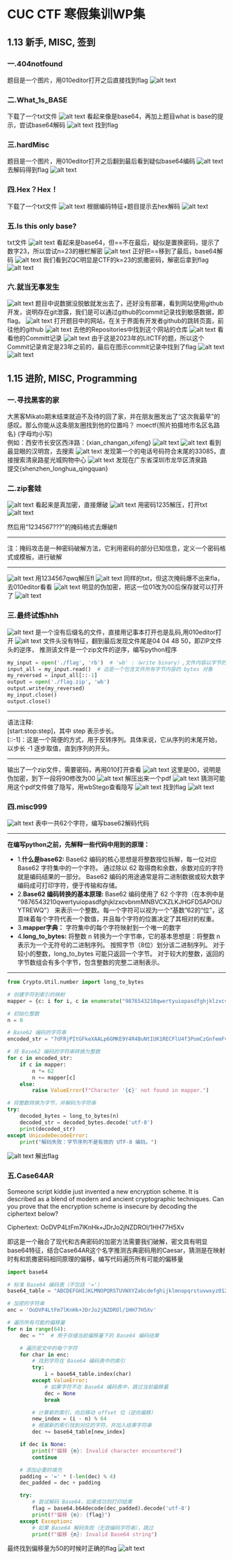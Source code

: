 # CUC CTF 寒假集训WP集
## 1.13 新手, MISC, 签到
### 一.404notfound
题目是一个图片，用010editor打开之后直接找到flag
![alt text](image.png)
### 二.What_1s_BASE
下载了一个txt文件
![alt text](image-1.png)
看起来像是base64，再加上题目what is base的提示，尝试base64解码
![alt text](image-2.png)
找到flag
### 三.hardMisc
题目是一个图片，用010editor打开之后翻到最后看到疑似base64编码
![alt text](image-3.png)
去解码得到flag
![alt text](image-4.png)
### 四.Hex？Hex！
下载了一个txt文件
![alt text](image-6.png)
根据编码特征+题目提示去hex解码
![alt text](image-5.png)
### 五.Is this only base?
txt文件
![alt text](image-7.png)
看起来是base64，但==不在最后，疑似是置换密码，提示了数字23，所以尝试n=23的栅栏解密
![alt text](image-9.png)
正好把==移到了最后，base64解码
![alt text](image-8.png)
我们看到ZQC明显是CTF的k=23的凯撒密码，解密后拿到flag
![alt text](image-10.png)
### 六.就当无事发生
![alt text](image-11.png)
题目中说数据没脱敏就发出去了，还好没有部署，看到网站使用github开发，说明存在git泄露，我们是可以通过github的commit记录找到敏感数据，即flag。
![alt text](image-12.png)
打开题目中的网站，在关于界面有开发者github的跳转页面，前往他的github
![alt text](image-13.png)
去他的Repositories中找到这个网站的仓库
![alt text](image-14.png)
看看他的Committ记录
![alt text](image-15.png)
由于这是2023年的LitCTF的题，所以这个Commit记录肯定是23年之前的，最后在图示commit记录中找到了flag
![alt text](image-16.png)
![alt text](image-17.png)
## 1.15 进阶, MISC, Programming
### 一.寻找黑客的家
大黑客Mikato期末结束就迫不及待的回了家，并在朋友圈发出了“这次我最早”的感叹。那么你能从这条朋友圈找到他的位置吗？
moectf{照片拍摄地市名区名路名} (字母均小写)<br>
例如：西安市长安区西沣路：{xian_changan_xifeng}
![alt text](image-18.png)
![alt text](image-19.png)
看到最显眼的汉明宫，去搜索
![alt text](image-20.png)
发现第一个的电话号码符合末尾的33085，直接搜索清泉路星光城购物中心
![alt text](image-21.png)
发现在广东省深圳市龙华区清泉路<br>
提交{shenzhen_longhua_qingquan}
### 二.zip套娃
![alt text](image-23.png)
看起来是真加密，直接爆破
![alt text](image-22.png)
用密码1235解压，打开txt
![alt text](image-24.png)

然后用“1234567???”的掩码格式去爆破fl<br>
***
注：掩码攻击‌是一种密码破解方法，它利用密码的部分已知信息，定义一个密码格式或模板，进行破解
***
![alt text](image-25.png)
用1234567qwq解压fl
![alt text](image-26.png)
同样的txt，但这次掩码爆不出来fla，去010editor看看
![alt text](image-27.png)
明显的伪加密，把这一位01改为00后保存就可以打开了
![alt text](image-28.png)
### 三.最终试炼hhh
![alt text](image-29.png)
是一个没有后缀名的文件，直接用记事本打开也是乱码,用010editor打开
![alt text](image-30.png)
文件头没有特征，翻到最后发现文件尾是04 04 4B 50，即ZIP文件头的逆序，
推测该文件是一个zip文件的逆序，编写python程序
```python
my_input = open('./flag', 'rb')  # 'wb' :（write binary）,文件内容以字节的形式读取
input_all = my_input.read()  # 这是一个包含文件所有字节内容的 bytes 对象
my_reversed = input_all[::-1]
output = open('./flag.zip', 'wb')
output.write(my_reversed)
my_input.close()
output.close()
```
***
语法注释:<br>
[start:stop:step]，其中 step 表示步长。<br>
[::-1]：这是一个简便的方式，用于反转序列。具体来说，它从序列的末尾开始，以步长 -1 逐步取值，直到序列的开头。
***
输出了一个zip文件，需要密码，再用010打开查看
![alt text](image-31.png)
这里是00，说明是伪加密，到下一段将90修改为00
![alt text](image-32.png)
解压出来一个pdf
![alt text](image-33.png)
猜测可能用这个pdf文件做了隐写，用wbStego查看隐写
![alt text](image-34.png)
找到flag
![alt text](image-35.png)
### 四.misc999
![alt text](image-36.png)
表中一共62个字符，编写base62解码代码
***
**在编写python之前，先解释一些代码中用到的原理：**<br>
- 1.**什么是base62:**
Base62 编码的核心思想是将整数按位拆解，每一位对应 Base62 字符集中的一个字符。
通过除以 62 取得商和余数，余数对应的字符就是编码结果的一部分。
Base62 编码的用途通常是将二进制数据或较大数字编码成可打印字符，便于传输和存储。
- 2.**Base62 编码转换的基本原理:**
Base62 编码使用了 62 个字符（在本例中是 "9876543210qwertyuiopasdfghjklzxcvbnmMNBVCXZLKJHGFDSAPOIUYTREWQ"）
来表示一个整数。每一个字符可以视为一个“基数”62的“位”，这意味着每个字符代表一个数值，并且每个字符的位置决定了其相对的权重。
- 3.**mapper字典：**
字符集中的每个字符映射到一个唯一的数字
- 4.**long_to_bytes:**
将整数 n 转换为一个字节串，它的基本思想是：将整数 n 表示为一个无符号的二进制序列。
按照字节（8位）划分该二进制序列。
对于较小的整数，long_to_bytes 可能只返回一个字节。
对于较大的整数，返回的字节数组会有多个字节，包含整数的完整二进制表示。
***
```python
from Crypto.Util.number import long_to_bytes

# 创建字符到索引的映射
mapper = {c: i for i, c in enumerate("9876543210qwertyuiopasdfghjklzxcvbnmMNBVCXZLKJHGFDSAPOIUYTREWQ")}

# 初始化整数
n = 0

# Base62 编码的字符串
encoded_str = "7dFRjPItGFkeXAALp6GMKE9Y4R4BuNtIUK1RECFlU4f3PomCzGnfemFvO"

# 将 Base62 编码的字符串转换为整数
for c in encoded_str:
    if c in mapper:
        n *= 62
        n += mapper[c]
    else:
        raise ValueError(f"Character '{c}' not found in mapper.")

# 将整数转换为字节，并解码为字符串
try:
    decoded_bytes = long_to_bytes(n)
    decoded_str = decoded_bytes.decode('utf-8')
    print(decoded_str)
except UnicodeDecodeError:
    print("解码失败：字节序列不是有效的 UTF-8 编码。")
```
![alt text](image-37.png)
解出flag
### 五.Case64AR
Someone script kiddie just invented a new encryption scheme. It is described as a blend of modern and ancient cryptographic techniques. Can you prove that the encryption scheme is insecure by decoding the ciphertext below?

Ciphertext: OoDVP4LtFm7lKnHk+JDrJo2jNZDROl/1HH77H5Xv

即这是一个融合了现代和古典密码的加密方法需要我们破解，密文具有明显base64特征，结合Case64AR这个名字推测古典密码用的Caesar，猜测是在映射时有和凯撒密码相同原理的偏移，编写代码遍历所有可能的偏移量
```python
import base64

# 标准 Base64 编码表（不包括 '='）
base64_table = "ABCDEFGHIJKLMNOPQRSTUVWXYZabcdefghijklmnopqrstuvwxyz0123456789+/"

# 加密的字符串
enc = 'OoDVP4LtFm7lKnHk+JDrJo2jNZDROl/1HH77H5Xv'

# 遍历所有可能的偏移量
for n in range(64):
    dec = ""  # 用于存储当前偏移量下的 Base64 编码结果

    # 遍历密文中的每个字符
    for char in enc:
        # 找到字符在 Base64 编码表中的索引
        try:
            i = base64_table.index(char)
        except ValueError:
            # 如果字符不在 Base64 编码表中，跳过当前偏移量
            dec = None
            break

        # 计算新的索引，向后移动 offset 位（逆向偏移）
        new_index = (i - n) % 64
        # 根据新的索引找到对应的字符，并加入结果字符串
        dec += base64_table[new_index]

    if dec is None:
        print(f"偏移 {n}: Invalid character encountered")
        continue

    # 添加必要的填充
    padding = '=' * (-len(dec) % 4)
    dec_padded = dec + padding

    try:
        # 尝试解码 Base64，如果成功则打印结果
        flag = base64.b64decode(dec_padded).decode('utf-8')
        print(f"偏移 {n}: {flag}")
    except Exception:
        # 如果 Base64 解码失败（无效编码字符串），跳过
        print(f"偏移 {n}: Invalid Base64 string")
```
最终找到偏移量为50的时候时正确的flag
![alt text](image-38.png)